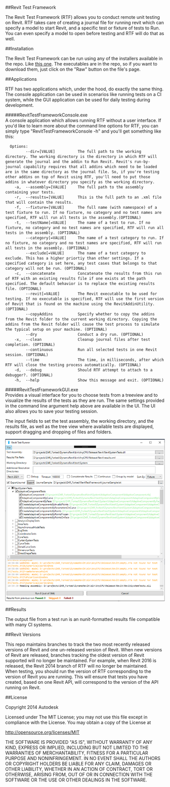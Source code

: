 ##Revit Test Framework

The Revit Test Framework (RTF) allows you to conduct remote unit testing on Revit. RTF takes care of creating a journal file for running revit which can specify a model to start Revit, and a specific test or fixture of tests to Run. You can even specify a model to open before testing and RTF will do that as well. 

##Installation  

The Revit Test Framework can be run using any of the installers available in the repo. Like [this one](https://github.com/DynamoDS/RevitTestFramework/blob/master/tools/Output/RevitTestFrameworkInstaller2014.exe). The executables are in the repo, so if you want to download them, just click on the "Raw" button on the file's page.

##Applications

RTF has two applications which, under the hood, do exactly the same thing. The console application can be used in scenarios like running tests on a CI system, while the GUI application can be used for daily testing during development. 

#####RevitTestFrameworkConsole.exe  
A console application which allows running RTF without a user interface. If you'd like to learn more about the command line options for RTF, you can simply type "RevitTestFrameworkConsole -h" and you'll get something like this:
```
  Options:   
         --dir=[VALUE]          The full path to the working directory. The working directory is the directory in which RTF will generate the journal and the addin to Run Revit. Revit's run-by-journal capability requires that all addins which need to be loaded are in the same directory as the journal file. So, if you're testing other addins on top of Revit using RTF, you'll need to put those addins in whatever directory you specify as the working directory.  
    -a,  --assembly=[VALUE]     The full path to the assembly containing your tests.  
    -r,  --results=[VALUE]      This is the full path to an .xml file that will contain the results. 
    -f,  --fixture=[VALUE]      The full name (with namespace) of a test fixture to run. If no fixture, no category and no test names are specified, RTF will run all tests in the assembly.(OPTIONAL)  
    -t,  --testName[=VALUE]     The name of a test to run. If no fixture, no category and no test names are specified, RTF will run all tests in the assembly. (OPTIONAL)    
         --category[=VALUE]     The name of a test category to run. If no fixture, no category and no test names are specified, RTF will run all tests in the assembly. (OPTIONAL)   
         --exclude[=VALUE]      The name of a test category to exclude. This has a higher priortiy than other settings. If a specified category is set here, any test cases that belongs to that category will not be run. (OPTIONAL)  
    -c,  --concatenate          Concatenate the results from this run of RTF with an existing results file if one exists at the path specified. The default behavior is to replace the existing results file. (OPTIONAL)  
         --revit[=VALUE]        The Revit executable to be used for testing. If no executable is specified, RTF will use the first version of Revit that is found on the machine using the RevitAddinUtility. (OPTIONAL)  
         --copyAddins           Specify whether to copy the addins from the Revit folder to the current working directory. Copying the addins from the Revit folder will cause the test process to simulate the typical setup on your machine. (OPTIONAL)  
         --dry                  Conduct a dry run. (OPTIONAL)  
    -x,  --clean                Cleanup journal files after test completion. (OPTIONAL)   
         --continuous           Run all selected tests in one Revit session. (OPTIONAL)  
         --time                 The time, in milliseconds, after which RTF will close the testing process automatically. (OPTIONAL)  
    -d,  --debug                Should RTF attempt to attach to a debugger?. (OPTIONAL)  
    -h,  --help                 Show this message and exit. (OPTIONAL)  
```

#####RevitTestFrameworkGUI.exe   
Provides a visual interface for you to choose tests from a treeview and to visualize the results of the tests as they are run. The same settings provided in the command line argument help above are available in the UI. The UI also allows you to save your testing session.

The input fields to set the test assembly, the working directory, and the results file, as well as the tree view where available tests are displayed, support dragging and dropping of files and folders.

![Image](https://raw.githubusercontent.com/DynamoDS/RevitTestFramework/bfc6d0b51d08a2a1252d33b91530ba0a6700d74c/images/RTF_UI.PNG) 

##Results  

The output file from a test run is an nunit-formatted results file compatible with many CI systems.

##Revit Versions

This repo maintains branches to track the two most recently released versions of Revit and one un-released version of Revit. When new versions of Revit are released, branches tracking the oldest version of Revit supported will no longer be maintained. For example, when Revit 2016 is released, the Revit 2014 branch of RTF will no longer be maintained.  
When testing, you should run the version of RTF corresponding to the version of Revit you are running. This will ensure that tests you have created, based on one Revit API, will correspond to the version of the API running on Revit.

##License

Copyright 2014 Autodesk

Licensed under The MIT License; you may not use this file except in compliance with the License. You may obtain a copy of the License at

http://opensource.org/licenses/MIT

THE SOFTWARE IS PROVIDED "AS IS", WITHOUT WARRANTY OF ANY KIND, EXPRESS OR
IMPLIED, INCLUDING BUT NOT LIMITED TO THE WARRANTIES OF MERCHANTABILITY,
FITNESS FOR A PARTICULAR PURPOSE AND NONINFRINGEMENT. IN NO EVENT SHALL THE
AUTHORS OR COPYRIGHT HOLDERS BE LIABLE FOR ANY CLAIM, DAMAGES OR OTHER
LIABILITY, WHETHER IN AN ACTION OF CONTRACT, TORT OR OTHERWISE, ARISING FROM,
OUT OF OR IN CONNECTION WITH THE SOFTWARE OR THE USE OR OTHER DEALINGS IN
THE SOFTWARE.

